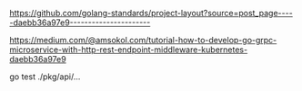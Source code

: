 https://github.com/golang-standards/project-layout?source=post_page-----daebb36a97e9----------------------

https://medium.com/@amsokol.com/tutorial-how-to-develop-go-grpc-microservice-with-http-rest-endpoint-middleware-kubernetes-daebb36a97e9

go test ./pkg/api/...
